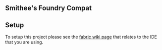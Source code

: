 ## Smithee's Foundry Compat

## Setup

To setup this project please see the [fabric wiki page](https://fabricmc.net/wiki/tutorial:setup) that relates to the IDE that you are using.